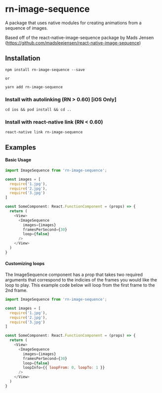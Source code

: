 # rn-image-sequence
A package that uses native modules for creating animations from a sequence of images. 

Based off of the react-native-image-sequence package by Mads Jensen (https://github.com/madsleejensen/react-native-image-sequence)

## Installation

```
npm install rn-image-sequence --save

or

yarn add rn-image-sequence
```

### Install with autolinking (RN > 0.60) [iOS Only]

`cd ios && pod install && cd ..`

### Install with react-native link (RN < 0.60)

`react-native link rn-image-sequence`

## Examples

#### Basic Usage

```javascript
import ImageSequence from 'rn-image-sequence';

const images = [
  require('1.jpg'),
  require('2.jpg'),
  require('3.jpg')
]

const SomeComponent: React.FunctionComponent = (props) => {
  return (
    <View>
      <ImageSequence 
        images={images} 
        framesPerSecond={30} 
        loop={false}  
      />
    </View>
  )
}
```

#### Customizing loops
The ImageSequence component has a prop that takes two required arguments that correspond to the indicies of the frames you would like the loop to play. This example code below will loop from the first frame to the 2nd frame.

```javascript
import ImageSequence from 'rn-image-sequence';

const images = [
  require('1.jpg'),
  require('2.jpg'),
  require('3.jpg')
]

const SomeComponent: React.FunctionComponent = (props) => {
  return (
    <View>
      <ImageSequence
        images={images} 
        framesPerSecond={30} 
        loop={false}  
        loopInfo={{ loopFrom: 0, loopTo: 1 }}
      />
    </View>
  )
}
```
